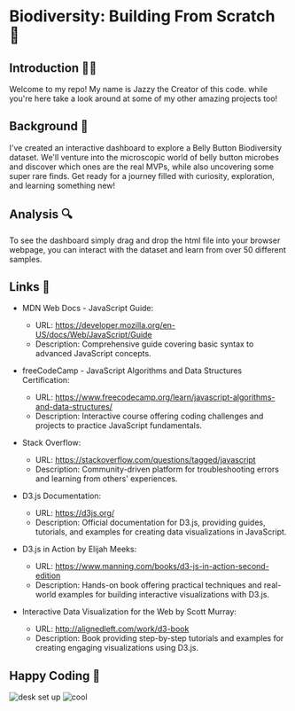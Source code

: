 # Biodiversity: Building From Scratch 🔬


## Introduction 👩‍💻
Welcome to my repo! My name is Jazzy the Creator of this code. while you're here take a look around at some of my other amazing projects too! 


## Background 🌅
I've created an interactive dashboard to explore a Belly Button Biodiversity dataset. We'll venture into the microscopic world of belly button microbes and discover which ones are the real MVPs, while also uncovering some super rare finds. Get ready for a journey filled with curiosity, exploration, and learning something new!

## Analysis 🔍
To see the dashboard simply drag and drop the html file into your browser webpage, you can interact with the dataset and learn from over 50 different samples.

## Links 🔗

- MDN Web Docs - JavaScript Guide:
  - URL: https://developer.mozilla.org/en-US/docs/Web/JavaScript/Guide
  - Description: Comprehensive guide covering basic syntax to advanced JavaScript concepts.

- freeCodeCamp - JavaScript Algorithms and Data Structures Certification:
  - URL: https://www.freecodecamp.org/learn/javascript-algorithms-and-data-structures/
  - Description: Interactive course offering coding challenges and projects to practice JavaScript fundamentals.

- Stack Overflow:
  - URL: https://stackoverflow.com/questions/tagged/javascript
  - Description: Community-driven platform for troubleshooting errors and learning from others' experiences.

- D3.js Documentation:
  - URL: https://d3js.org/
  - Description: Official documentation for D3.js, providing guides, tutorials, and examples for creating data visualizations in JavaScript.

- D3.js in Action by Elijah Meeks:
  - URL: https://www.manning.com/books/d3-js-in-action-second-edition
  - Description: Hands-on book offering practical techniques and real-world examples for building interactive visualizations with D3.js.

- Interactive Data Visualization for the Web by Scott Murray:
  - URL: http://alignedleft.com/work/d3-book
  - Description: Book providing step-by-step tutorials and examples for creating engaging visualizations using D3.js.

## Happy Coding 🎉
![desk set up](https://images.unsplash.com/photo-1623281285066-bb6de12aed4d?w=800&auto=format&fit=crop&q=60&ixlib=rb-4.0.3&ixid=M3wxMjA3fDB8MHxzZWFyY2h8NjR8fGNvZGVyfGVufDB8MHwwfHx8Mg%3D%3D)
![cool](https://images.unsplash.com/photo-1504707974430-fb210d7c7109?w=800&auto=format&fit=crop&q=60&ixlib=rb-4.0.3&ixid=M3wxMjA3fDB8MHxzZWFyY2h8ODR8fGNvZGVyfGVufDB8MHwwfHx8Mg%3D%3D)
